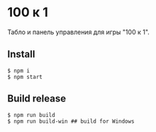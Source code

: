 # 100 к 1

Табло и панель управления для игры "100 к 1".

## Install
```
$ npm i
$ npm start
```

## Build release
```
$ npm run build
$ npm run build-win ## build for Windows
```
